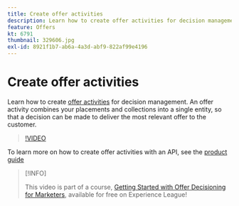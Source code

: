 ```yaml
---
title: Create offer activities
description: Learn how to create offer activities for decision management. An offer activity combines your placements and collections into a single entity, so that a decision can be made to deliver the most relevant offer to the customer.
feature: Offers
kt: 6791
thumbnail: 329606.jpg
exl-id: 8921f1b7-ab6a-4a3d-abf9-822af99e4196
---
```

# Create offer activities

Learn how to create [offer activities](https://experienceleague.adobe.com/docs/journey-optimizer/using/offer-decisioniong/create-manage-activities/create-offer-activities.html) for decision management. An offer activity combines your placements and collections into a single entity, so that a decision can be made to deliver the most relevant offer to the customer.

>[!VIDEO](https://video.tv.adobe.com/v/329606?quality=12&learn=on)

To learn more on how to create offer activities with an API, see the [product guide](https://experienceleague.adobe.com/docs/journey-optimizer/using/offer-decisioniong/api-reference/activities-api/create.html)

>[!INFO]
>
> This video is part of a course, [Getting Started with Offer Decisioning for Marketers](https://experienceleague.adobe.com/?recommended=ExperiencePlatform-U-1-2020.1.offerdecisioning), available for free on Experience League!
